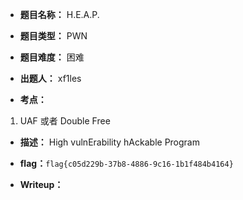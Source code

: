 * **题目名称：** H.E.A.P.

* **题目类型：** PWN

* **题目难度：** 困难

* **出题人：** xf1les

* **考点：**  

1. UAF 或者 Double Free

* **描述：**  High vulnErability hAckable Program

* **flag：**`flag{c05d229b-37b8-4886-9c16-1b1f484b4164}`

* **Writeup：** 
